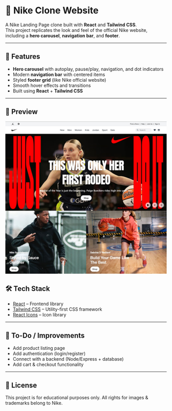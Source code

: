 # 🏀 Nike Clone Website

A Nike Landing Page clone built with **React** and **Tailwind CSS**.  
This project replicates the look and feel of the official Nike website, including a **hero carousel**, **navigation bar**, and **footer**.

---

## 🚀 Features
- **Hero carousel** with autoplay, pause/play, navigation, and dot indicators
- Modern **navigation bar** with centered items
- Styled **footer grid** (like Nike official website)
- Smooth hover effects and transitions
- Built using **React** + **Tailwind CSS**

---

## 📸 Preview

![Homepage Preview](public//preview.jpg)

## 🛠️ Tech Stack
- [React](https://reactjs.org/) – Frontend library
- [Tailwind CSS](https://tailwindcss.com/) – Utility-first CSS framework
- [React Icons](https://react-icons.github.io/react-icons/) – Icon library

---

## 📌 To-Do / Improvements
- Add product listing page
- Add authentication (login/register)
- Connect with a backend (Node/Express + database)
- Add cart & checkout functionality

---

## 📄 License

This project is for educational purposes only.
All rights for images & trademarks belong to Nike.



